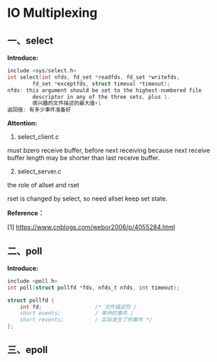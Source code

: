 # IO Multiplexing

## 一、select

**Introduce:**

```c
include <sys/select.h>
int select(int nfds, fd_set *readfds, fd_set *writefds,
        fd_set *exceptfds, struct timeval *timeout);
nfds: this argument should be set to the highest-numbered file
        descriptor in any of the three sets, plus 1.
        感兴趣的文件描述的最大值+1
返回值: 有多少事件准备好
```

**Attention:** 

1. select_client.c 

must bzero receive buffer, before next receiving
because next receive buffer length may be shorter than last receive buffer.

2. select_server.c

the role of allset and rset

rset is changed by select, so need allset keep set state.

**Reference：**

[1] https://www.cnblogs.com/webor2006/p/4055284.html

## 二、poll

**Introduce:**

```c
include <poll.h>
int poll(struct pollfd *fds, nfds_t nfds, int timeout);

struct pollfd {
	int fd;                 /* 文件描述符 /
    short events;           / 等待的事件 /
    short revents;          / 实际发生了的事件 */
};
```



## 三、epoll

